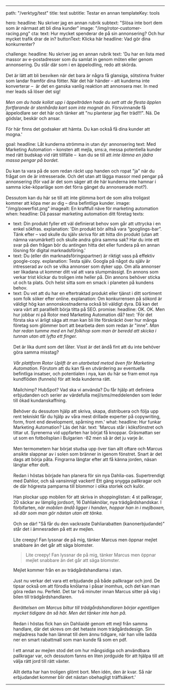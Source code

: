 ---


path: "/verktyg/test"
title: test
subtitle: Testar en annan
templateKey: tools

hero:
  headline: Nu skriver jag en annan rubrik
  subtext: "Slösa inte bort dem som är närmast att bli dina kunder"
  image: "/img/rotor-customer-racing.png"
  cta: 
    text: Hur mycket spenderar de på sin annonsering? Och hur mycket trafik drar de in?
    buttonText: Klicka här
    headline: Vad gör dina konkurrenter?

challenge:
  headline: Nu skriver jag en annan rubrik
  text: 'Du har en lista med massor av e-postadresser som du samlat in genom möten eller genom annonsering. Du står där som i en äppelodling, redo att skörda.<br><br>Det är lätt att bli besviken när det bara är några få glansiga, sötstinna frukter som landar framför dina fötter.  När det här händer – att kunderna inte konverterar –  är det en ganska vanlig reaktion att annonsera mer. In med mer leads så löser det sig!<br><br><em>Men om du hade kollat upp i äppelträden hade du sett att de flesta äpplen fortfarande är stenhårda kart som inte mognat än.</em> Försvinnande få äppelodlare ser det här och tänker att "nu planterar jag fler träd!!!". Nä. De gödslar, beskär och ansar.<br><br>För här finns det godsaker att hämta. Du kan också få dina kunder att mogna.'

goal:
  headline: Låt kunderna strömma in utan dyr annonsering
  text: Med Marketing Automation – konsten att mejla, sms:a, messa potentiella kunder med rätt budskap vid rätt tillfälle –  kan du se till att <em>inte lämna en jädra massa pengar på bordet.</em><br><br>Du kan ta vara på de som redan räckt upp handen och ropat "ja" när du frågat om de är intresserade. Och det utan att lägga massor med pengar på annonsering (för vad är det som säger att de här kunderna inte hamnar i samma icke-köparläge som det förra gänget du annonserade mot?).<br><br>Dessutom kan du här se till att inte glömma bort de som allra troligast kommer att köpa mer av dig – dina befintliga kunder.
  image: "/img/powerfist.png"
  imagealt: En kraftfull näve för marketing automation
when:
  headline: Då passar marketing automation ditt företag
  texts:
  - text: Din produkt fyller ett väl definierat behov som går att uttrycka i en enkel sökfras.
    explanation: 'Din produkt bör alltså vara ”googlings-bar”. Tänk efter – vad skulle du själv skriva för att hitta din produkt (utan att nämna varumärket!) och skulle andra göra samma sak? 
    Har du inte ett svar på den frågan bör du antingen hitta det eller fundera på en annan lösning för digital marknadsföring.'
  - text: Du (eller din marknadsföringspartner) är riktigt vass på effektiv google-copy. 
    explanation: Testa själv. Googla på något du själv är intresserad av och se vilka annonser som dyker upp. Om alla annonser ser likadana ut kommer ditt val att vara slumpmässigt. En annons som verkar trist klickar du troligen inte heller på. Din annons behöver sticka ut och ta plats. Och helst sitta som en smack i planeten på kundens behov.
  - text: Du vet att du har en eftertraktad produkt eller tjänst i ditt sortiment som folk söker efter online.
    explanation: Om konkurrensen på sökord är väldigt hög kan annonskostnaderna också bli väldigt dyra. Då kan det vara värt att paralllellt börja titta på SEO.
promise:
  headline: OK. OK. Men hur jobbar ni på Rotor med Marketing Automation då?
  text: 'För det första ska vi ärligt säga att man kan bli lite förskräckt över hur många företag som glömmer bort att bearbeta dem som redan är "inne". <em>Man har redan tumme med en hel folkhop som man är beredd att skicka i tunnan utan att lyfta ett finger.</em><br><br>Det är lika dumt som det låter. Visst är det ändå fint att du inte behöver göra samma misstag?<br><br><em>Vår plattform Rotor Uplift är en utarbetad metod även för Marketing Automation.</em> Förutom att du kan få en utvärdering av eventuella befintliga insatser, och potentialen i nya, kan du här se fram emot nya kundflöden (funnels) för att leda kunderna rätt.<br><br>Mailchimp? HubSpot? Vad ska vi använda? Du får hjälp att definiera erbjudanden och serier av värdefulla mejl/sms/meddelenden som leder till ökad kundanskaffning.<br><br>Behöver du dessutom hjälp att skriva, skapa, distribuera och följa upp rent tekniskt får du hjälp av våra mest drillade experter på copywriting, form, front end development, spårning mm.'
what:
  headline: Hur funkar Marketing Automation? Läs det här.
  text: 'Marcus står i köksfönstret och tittar ut. Syrenerna vid uppfarten har börjat få knoppar. Gräsmattan ser ut som en fotbollsplan i Bulgarien -82 men så är det ju varje år. <br><br>Men termometern har börjat studsa upp över tian allt oftare och Marcus ansikte slappnar av i solen som bränner in igenom fönstret. Snart är det dags att börja påta. Fingrarna längtar efter att få känna jorden, näsan längtar efter doft.<br><br>Redan i höstas började han planera för sin nya Dahlia-oas. Supertrendigt med Dahlior, och så vansinnigt vackert! Ett gäng snygga pallkragar och de där högresta pamparna till blommor i olika storlek och kulör.<br><br>Han plockar upp mobilen för att skriva in shoppinglistan: 4 st pallkragar, 20 säckar av lämplig jordsort, 16 Dahliaknölar, nya trädgårdshandskar. I förbifarten, <em>när mobilen ändå ligger i handen, hoppar han in i mejlboxen, så där som man gör nästan utan att tänka.</em><br><br>Och se där! "Så får du den vackraste Dahliarabatten (kanonerbjudande)" står det i ämnesraden på ett av mejlen. <br><br>Lite creepy! Fan lyssnar de på mig, tänker Marcus men öppnar mejlet snabbare än det går att säga blomster. <blockquote>Lite creepy! Fan lyss­nar de på mig, tänker Marcus men öppnar mejlet snabb­are än det går att säga blomster.</blockquote>Mejlet kommer från en av trädgårdshandlarna i stan. <br><br>Just nu verkar det vara ett erbjudande på både pallkragar och jord. De tipsar också om att förodla knölarna i påsar inomhus, och det kan man göra redan nu.  Perfekt. Det tar två minuter innan Marcus sitter på väg i bilen till trädgårdshandlaren. <br><br><em>Berättelsen om Marcus biltur till trädgårdshandlaren börjar egentligen mycket tidigare än så  här. Men det tänker inte han på.</em><br><br>Redan i höstas fick han sin Dahliaidé genom ett mejl från samma handlare, där det skrevs om det hetaste inom trädgårdsdesign. Sin mejladress hade han lämnat till dem ännu tidigare, när han ville ladda ner en smart rabattmall som man kunde få som en pdf. <br><br>I ett annat av mejlen stod det om hur mångsidiga och användbara pallkragar var, och dessutom fanns en liten jordguide för att hjälpa till att välja rätt jord till rätt växter. <br><br>Allt detta har han troligen glömt bort. Men idén, den är kvar. Så när erbjudandet kommer blir det nästan obehagligt träffsäkert.'


---